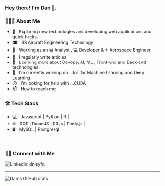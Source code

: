 <h3> Hey there! I'm Dan 👋.</h3>

<h3> 👨🏻‍💻 About Me </h3>

- 🤔 &nbsp; Exploring new technologies and developing web applications and quick hacks.
- 🎓 &nbsp; BS Aircraft Engineering Technology
- 💼 &nbsp; Working as an 📊 Analyst , 💻 Developer  & ✈ Aerospace Engineer 
- 📝 &nbsp; I regularly write articles 
- 🌱 &nbsp; Learning more about Devops, AI, ML , Front-end and Back-end technologies.
- 🔭 &nbsp; I’m currently working on ...IoT for Machine Learning and Deep Learning
- 😥 &nbsp; I’m looking for help with ...CUDA
- 📫 &nbsp; How to reach me: 

<h3>🛠 Tech Stack</h3>

- 💻 &nbsp; Javascript | Python | R |
- 🌐 &nbsp; ROR | ReactJS | D3.js | Plotly.js |
- 🛢 &nbsp; MySQL | Postgresql




<br/>

<h3> 🤝🏻 Connect with Me </h3>

![Linkedin: dnlsyfq](https://img.shields.io/badge/-danialj-blue?style=flat-square&logo=Linkedin&logoColor=white&link=https://www.linkedin.com/in/danialjalaluddin/)

---
![Dan's GitHub stats](https://github-readme-stats.vercel.app/api?username=dnlsyfq&show_icons=true&count_private=true&theme=default)

